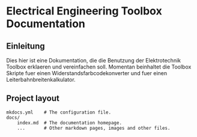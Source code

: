 # Electrical Engineering Toolbox Documentation

## Einleitung
Dies hier ist eine Dokumentation, die die Benutzung der Elektrotechnik Toolbox erklaeren und vereinfachen soll.
Momentan beinhaltet die Toolbox Skripte fuer einen Widerstandsfarbcodekonverter und fuer einen Leiterbahnbreitenkalkulator.

## Project layout

    mkdocs.yml    # The configuration file.
    docs/
        index.md  # The documentation homepage.
        ...       # Other markdown pages, images and other files.

